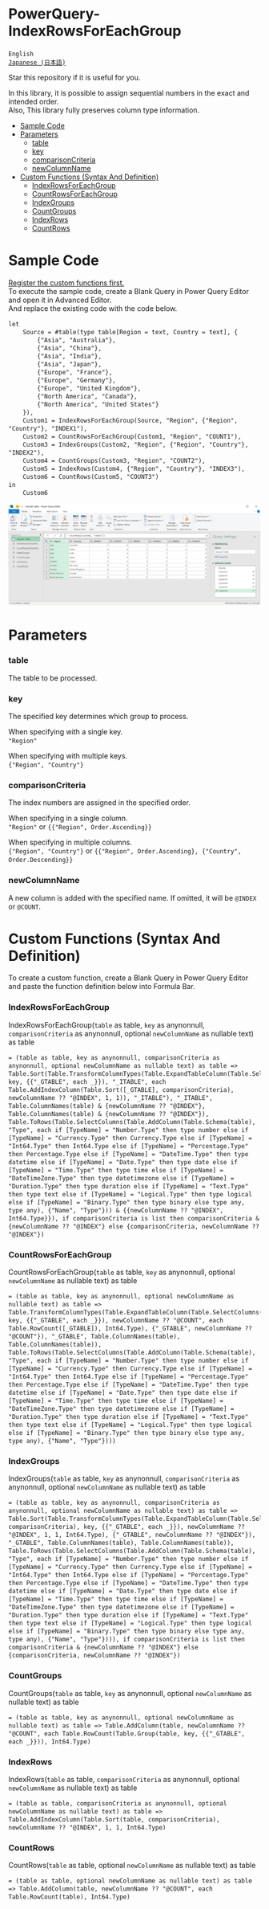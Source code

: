 # PowerQuery-IndexRowsForEachGroup
`English`  
[`Japanese (日本語)`](https://github.com/takeyamajp/PowerQuery-IndexRowsForEachGroup/blob/main/README.ja.md)

Star this repository if it is useful for you.  

In this library, it is possible to assign sequential numbers in the exact and intended order.  
Also, This library fully preserves column type information.

- [Sample Code](#sample-code)
- [Parameters](#parameters)
  - [table](#table)
  - [key](#key)
  - [comparisonCriteria](#comparisoncriteria)
  - [newColumnName](#newcolumnname)
- [Custom Functions (Syntax And Definition)](#custom-functions-syntax-and-definition)
  - [IndexRowsForEachGroup](#indexrowsforeachgroup)
  - [CountRowsForEachGroup](#countrowsforeachgroup)
  - [IndexGroups](#indexgroups)
  - [CountGroups](#countgroups)
  - [IndexRows](#indexrows)
  - [CountRows](#countrows)

# Sample Code
[Register the custom functions first.](#custom-functions-syntax-and-definition)  
To execute the sample code, create a Blank Query in Power Query Editor and open it in Advanced Editor.  
And replace the existing code with the code below.
~~~
let
    Source = #table(type table[Region = text, Country = text], {
        {"Asia", "Australia"}, 
        {"Asia", "China"}, 
        {"Asia", "India"}, 
        {"Asia", "Japan"}, 
        {"Europe", "France"}, 
        {"Europe", "Germany"}, 
        {"Europe", "United Kingdom"}, 
        {"North America", "Canada"}, 
        {"North America", "United States"}
    }),
    Custom1 = IndexRowsForEachGroup(Source, "Region", {"Region", "Country"}, "INDEX1"),
    Custom2 = CountRowsForEachGroup(Custom1, "Region", "COUNT1"),
    Custom3 = IndexGroups(Custom2, "Region", {"Region", "Country"}, "INDEX2"),
    Custom4 = CountGroups(Custom3, "Region", "COUNT2"),
    Custom5 = IndexRows(Custom4, {"Region", "Country"}, "INDEX3"),
    Custom6 = CountRows(Custom5, "COUNT3")
in
    Custom6
~~~
![Sample Image](sample.png)

# Parameters
### table
The table to be processed.

### key
The specified key determines which group to process.

When specifying with a single key.  
`"Region"`

When specifying with multiple keys.  
`{"Region", "Country"}`

### comparisonCriteria
The index numbers are assigned in the specified order.

When specifying in a single column.  
`"Region"` or `{{"Region", Order.Ascending}}`

When specifying in multiple columns.  
`{"Region", "Country"}` or `{{"Region", Order.Ascending}, {"Country", Order.Descending}}`

### newColumnName
A new column is added with the specified name. If omitted, it will be `@INDEX` or `@COUNT`.


# Custom Functions (Syntax And Definition)
To create a custom function, create a Blank Query in Power Query Editor and paste the function definition below into Formula Bar.

### IndexRowsForEachGroup
IndexRowsForEachGroup(`table` as table, `key` as anynonnull, `comparisonCriteria` as anynonnull, optional `newColumnName` as nullable text) as table
~~~
= (table as table, key as anynonnull, comparisonCriteria as anynonnull, optional newColumnName as nullable text) as table => Table.Sort(Table.TransformColumnTypes(Table.ExpandTableColumn(Table.SelectColumns(Table.AddColumn(Table.Group(table, key, {{"_GTABLE", each _}}), "_ITABLE", each Table.AddIndexColumn(Table.Sort([_GTABLE], comparisonCriteria), newColumnName ?? "@INDEX", 1, 1)), "_ITABLE"), "_ITABLE", Table.ColumnNames(table) & {newColumnName ?? "@INDEX"}, Table.ColumnNames(table) & {newColumnName ?? "@INDEX"}), Table.ToRows(Table.SelectColumns(Table.AddColumn(Table.Schema(table), "Type", each if [TypeName] = "Number.Type" then type number else if [TypeName] = "Currency.Type" then Currency.Type else if [TypeName] = "Int64.Type" then Int64.Type else if [TypeName] = "Percentage.Type" then Percentage.Type else if [TypeName] = "DateTime.Type" then type datetime else if [TypeName] = "Date.Type" then type date else if [TypeName] = "Time.Type" then type time else if [TypeName] = "DateTimeZone.Type" then type datetimezone else if [TypeName] = "Duration.Type" then type duration else if [TypeName] = "Text.Type" then type text else if [TypeName] = "Logical.Type" then type logical else if [TypeName] = "Binary.Type" then type binary else type any, type any), {"Name", "Type"})) & {{newColumnName ?? "@INDEX", Int64.Type}}), if comparisonCriteria is list then comparisonCriteria & {newColumnName ?? "@INDEX"} else {comparisonCriteria, newColumnName ?? "@INDEX"})
~~~

### CountRowsForEachGroup
CountRowsForEachGroup(`table` as table, `key` as anynonnull, optional `newColumnName` as nullable text) as table
~~~
= (table as table, key as anynonnull, optional newColumnName as nullable text) as table => Table.TransformColumnTypes(Table.ExpandTableColumn(Table.SelectColumns(Table.AddColumn(Table.Group(table, key, {{"_GTABLE", each _}}), newColumnName ?? "@COUNT", each Table.RowCount([_GTABLE]), Int64.Type), {"_GTABLE", newColumnName ?? "@COUNT"}), "_GTABLE", Table.ColumnNames(table), Table.ColumnNames(table)), Table.ToRows(Table.SelectColumns(Table.AddColumn(Table.Schema(table), "Type", each if [TypeName] = "Number.Type" then type number else if [TypeName] = "Currency.Type" then Currency.Type else if [TypeName] = "Int64.Type" then Int64.Type else if [TypeName] = "Percentage.Type" then Percentage.Type else if [TypeName] = "DateTime.Type" then type datetime else if [TypeName] = "Date.Type" then type date else if [TypeName] = "Time.Type" then type time else if [TypeName] = "DateTimeZone.Type" then type datetimezone else if [TypeName] = "Duration.Type" then type duration else if [TypeName] = "Text.Type" then type text else if [TypeName] = "Logical.Type" then type logical else if [TypeName] = "Binary.Type" then type binary else type any, type any), {"Name", "Type"})))
~~~

### IndexGroups
IndexGroups(`table` as table, `key` as anynonnull, `comparisonCriteria` as anynonnull, optional `newColumnName` as nullable text) as table
~~~
= (table as table, key as anynonnull, comparisonCriteria as anynonnull, optional newColumnName as nullable text) as table => Table.Sort(Table.TransformColumnTypes(Table.ExpandTableColumn(Table.SelectColumns(Table.AddIndexColumn(Table.Group(Table.Sort(table, comparisonCriteria), key, {{"_GTABLE", each _}}), newColumnName ?? "@INDEX", 1, 1, Int64.Type), {"_GTABLE", newColumnName ?? "@INDEX"}), "_GTABLE", Table.ColumnNames(table), Table.ColumnNames(table)), Table.ToRows(Table.SelectColumns(Table.AddColumn(Table.Schema(table), "Type", each if [TypeName] = "Number.Type" then type number else if [TypeName] = "Currency.Type" then Currency.Type else if [TypeName] = "Int64.Type" then Int64.Type else if [TypeName] = "Percentage.Type" then Percentage.Type else if [TypeName] = "DateTime.Type" then type datetime else if [TypeName] = "Date.Type" then type date else if [TypeName] = "Time.Type" then type time else if [TypeName] = "DateTimeZone.Type" then type datetimezone else if [TypeName] = "Duration.Type" then type duration else if [TypeName] = "Text.Type" then type text else if [TypeName] = "Logical.Type" then type logical else if [TypeName] = "Binary.Type" then type binary else type any, type any), {"Name", "Type"}))), if comparisonCriteria is list then comparisonCriteria & {newColumnName ?? "@INDEX"} else {comparisonCriteria, newColumnName ?? "@INDEX"})
~~~

### CountGroups
CountGroups(`table` as table, `key` as anynonnull, optional `newColumnName` as nullable text) as table
~~~
= (table as table, key as anynonnull, optional newColumnName as nullable text) as table => Table.AddColumn(table, newColumnName ?? "@COUNT", each Table.RowCount(Table.Group(table, key, {{"_GTABLE", each _}})), Int64.Type)
~~~

### IndexRows
IndexRows(`table` as table, `comparisonCriteria` as anynonnull, optional `newColumnName` as nullable text) as table
~~~
= (table as table, comparisonCriteria as anynonnull, optional newColumnName as nullable text) as table => Table.AddIndexColumn(Table.Sort(table, comparisonCriteria), newColumnName ?? "@INDEX", 1, 1, Int64.Type)
~~~

### CountRows
CountRows(`table` as table, optional `newColumnName` as nullable text) as table
~~~
= (table as table, optional newColumnName as nullable text) as table => Table.AddColumn(table, newColumnName ?? "@COUNT", each Table.RowCount(table), Int64.Type)
~~~
